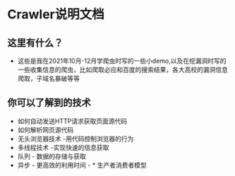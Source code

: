 # Crawler说明文档

## 这里有什么？
* 这些是我在2021年10月-12月学爬虫时写的一些小demo,以及在挖漏洞时写的一些收集信息的爬虫，比如爬取必应和百度的搜索结果，各大高校的漏洞信息爬取，子域名暴破等等

## 你可以了解到的技术
* 如何自动发送HTTP请求获取页面源代码
* 如何解析网页源代码
* 无头浏览器技术 
         -用代码控制浏览器的行为
* 多线程技术 
         -实现快速的信息获取
* 队列
        - 数据的存储与获取
* 异步 
        - 更高效的利用时间
        - * 生产者消费者模型 
        

       
    

 

